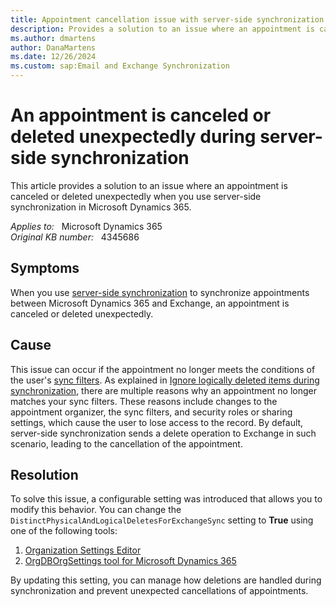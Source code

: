 ```yaml
---
title: Appointment cancellation issue with server-side synchronization in Dynamics 365
description: Provides a solution to an issue where an appointment is canceled or deleted unexpectedly when using server-side synchronization.
ms.author: dmartens
author: DanaMartens
ms.date: 12/26/2024
ms.custom: sap:Email and Exchange Synchronization
---
```

# An appointment is canceled or deleted unexpectedly during server-side synchronization

This article provides a solution to an issue where an appointment is canceled or deleted unexpectedly when you use server-side synchronization in Microsoft Dynamics 365.

_Applies to:_ &nbsp; Microsoft Dynamics 365  
_Original KB number:_ &nbsp; 4345686

## Symptoms

When you use [server-side synchronization](/power-platform/admin/server-side-synchronization) to synchronize appointments between Microsoft Dynamics 365 and Exchange, an appointment is canceled or deleted unexpectedly.

## Cause

This issue can occur if the appointment no longer meets the conditions of the user's [sync filters](/power-platform/admin/choose-records-synchronize-dynamics-365-outlook-exchange). As explained in [Ignore logically deleted items during synchronization](/power-platform/admin/sync-logic#ignore-logically-deleted-items-during-sync), there are multiple reasons why an appointment no longer matches your sync filters. These reasons include changes to the appointment organizer, the sync filters, and security roles or sharing settings, which cause the user to lose access to the record. By default, server-side synchronization sends a delete operation to Exchange in such scenario, leading to the cancellation of the appointment.

## Resolution

To solve this issue, a configurable setting was introduced that allows you to modify this behavior. You can change the `DistinctPhysicalAndLogicalDeletesForExchangeSync` setting to **True** using one of the following tools:

1. [Organization Settings Editor](https://github.com/seanmcne/OrgDbOrgSettings/releases)
2. [OrgDBOrgSettings tool for Microsoft Dynamics 365](https://support.microsoft.com/topic/orgdborgsettings-tool-for-microsoft-dynamics-crm-20a10f46-2a24-a156-7144-365d49b842ba)

By updating this setting, you can manage how deletions are handled during synchronization and prevent unexpected cancellations of appointments.
